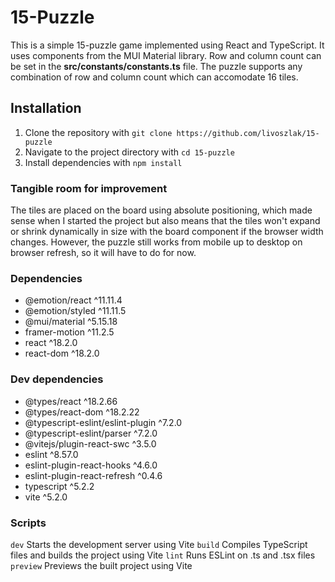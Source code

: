# 15-Puzzle

This is a simple 15-puzzle game implemented using React and TypeScript. It uses components from the MUI Material library. Row and column count can be set in the **src/constants/constants.ts** file. The puzzle supports any combination of row and column count which can accomodate 16 tiles.

## Installation

1. Clone the repository with `git clone https://github.com/livoszlak/15-puzzle`
2. Navigate to the project directory with `cd 15-puzzle`
3. Install dependencies with `npm install`

### Tangible room for improvement

The tiles are placed on the board using absolute positioning, which made sense when I started the project but also means that the tiles won't expand or shrink dynamically in size with the board component if the browser width changes. However, the puzzle still works from mobile up to desktop on browser refresh, so it will have to do for now.

### Dependencies

- @emotion/react ^11.11.4
- @emotion/styled ^11.11.5
- @mui/material ^5.15.18
- framer-motion ^11.2.5
- react ^18.2.0
- react-dom ^18.2.0

### Dev dependencies

- @types/react ^18.2.66
- @types/react-dom ^18.2.22
- @typescript-eslint/eslint-plugin ^7.2.0
- @typescript-eslint/parser ^7.2.0
- @vitejs/plugin-react-swc ^3.5.0
- eslint ^8.57.0
- eslint-plugin-react-hooks ^4.6.0
- eslint-plugin-react-refresh ^0.4.6
- typescript ^5.2.2
- vite ^5.2.0

### Scripts

`dev` Starts the development server using Vite
`build` Compiles TypeScript files and builds the project using Vite
`lint` Runs ESLint on .ts and .tsx files
`preview` Previews the built project using Vite

